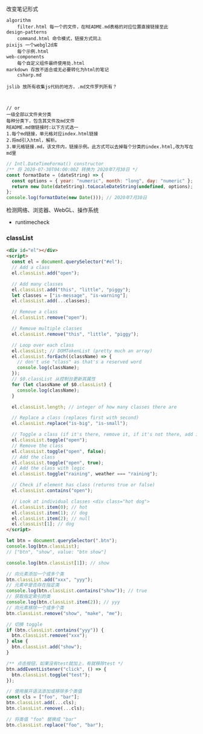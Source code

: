 改变笔记形式

```结构
algorithm
    filter.html 每一个的文件，在README.md表格的对应位置直接链接至此
design-patterns
    command.html 命令模式，链接方式同上
pixijs 一个webgl2d库
    每个示例.html
web-components
    每个自定义组件最终使用处.html
markdown 存放不适合或无必要转化为html的笔记
    csharp.md

jslib 放所有收集js代码的地方，.md文件罗列所有？



// or
一级全部以文件夹分类
每种分类下，包含其文件及md文件
README.md做链接时:以下方式选一
1.每个md链接，单元格对应index.html链接
2.将md引入html，解析。
3.单元格链接.md，该文件内，链接示例。此方式可以去掉每个分类的index.html,改为写在md里
```

```js
// Intl.DateTimeFormat() constructor
/** 将 2020-07-30T04:00:00Z 转换为 2020年7月30日 */
const formatDate = (dateString) => {
  const options = { year: "numeric", month: "long", day: "numeric" };
  return new Date(dateString).toLocaleDateString(undefined, options);
};
console.log(formatDate(new Date())); // 2020年7月30日
```

<!-- ## SEO & JSON-LD & structured-data
- 也就是在搜索引擎搜索时，网站在前且有效果。可以做推送
<script type="application/ld+json">
  {
    "@context": "https://schema.org",
    "@type": "Organization",
    "name": "Example",
    "url": "http://www.example.com",
    "logo": "http://www.example.com/images/logo.png"
  }
</script> -->

检测网络、浏览器、WebGL、操作系统

- runtimecheck

<!-- PC端
浏览器平台（操作系统）:Win32
浏览器的应用程序名称:Netscape
浏览器的应用程序代码名称:Mozilla
浏览器引擎的产品名称:Gecko
有关浏览器的版本信息:5.0 (Windows NT 10.0; Win64; x64) AppleWebKit/537.36 (KHTML, like Gecko) Chrome/84.0.4147.89 Safari/537.36 Edg/84.0.522.48
由浏览器发送到服务器的用户代理报头:Mozilla/5.0 (Windows NT 10.0; Win64; x64) AppleWebKit/537.36 (KHTML, like Gecko) Chrome/84.0.4147.89 Safari/537.36 Edg/84.0.522.48
浏览器语言:zh-CN
浏览器联网状态:true
 -->

<!-- 手机端
浏览器平台（操作系统）:Linux armv8l
浏览器的应用程序名称:Netscape
浏览器的应用程序代码名称:Mozilla
浏览器引擎的产品名称:Gecko
有关浏览器的版本信息:5.0 (Linux; Android 6.0; vivo Y67) AppleWebKit/537.36 (KHTML, like Gecko) Chrome/73.0.3683.0 Mobile Safari/537.36 EdgA/44.11.2.4122
由浏览器发送到服务器的用户代理报头:Mozilla/5.0 (Linux; Android 6.0; vivo Y67) AppleWebKit/537.36 (KHTML, like Gecko) Chrome/73.0.3683.0 Mobile Safari/537.36 EdgA/44.11.2.4122
浏览器语言:zh-TW
浏览器联网状态:true
 -->

<!--
Device                           OS               window.navigator.platform
---------------------------------------------------------------------------
iPhone 4                         iOS 7.1          iPhone
iPhone 5                         iOS 7.1.1        iPhone
iPhone 5c                        iOS 7.1          iPhone
iPhone 5s                        iOS 7.1          iPhone

Samsung Galaxy S2                Android 4.1.2    Linux armv7l
Samsung Galaxy S3 Mini           Android 4.1.2    Linux armv7l
Samsung Galaxy S3                Android 4.3      Linux armv7l
Samsung Galaxy S4                Android 4.4.2    Linux armv7l
Samsung Galaxy Note 3            Android 4.4.2    Linux armv7l
Samsung Galaxy S6                Android 5        Linux aarch64

Nexus 4                          Android 4.4.2    Linux armv7l
Nexus 5                          Android 4.4.2    Linux armv7l

HTC One                          Android 4.4.2    Linux armv7l
Sony Xperia Z                    Android 4.2.2    Linux armv7l
Motorola Moto G                  Android 4.4.2    Linux armv7l

Nokia Lumia 1520                 Windows 8.1      Win32

Device                           OS               window.navigator.platform
---------------------------------------------------------------------------
iPad 2nd generation              iOS 6.1.3        iPad
iPad 2nd generation              iOS 7.0.3        iPad
iPad 4th generation              iOS 6.1.2        iPad
iPad 4th generation              iOS 6.1.3        iPad
iPad mini (non retina)           iOS 6.1.3        iPad
iPad mini (retina)               iOS 7.0.3        iPad

Samsung Galaxy Tab 2 7"          Android 4.0.3    Linux armv7l
Samsung Galaxy Tab 3 7"          Android 4.1.2    Linux armv7l
Samsung Galaxy Tab 3             Android 4.2.2    Linux i686
Samsung Galaxy Note 10.1 (2012)  Android 4.1.2    Linux armv7l
Samsung Galaxy Note 10.1 (2014)  Android 4.3      Linux armv7l

Nexus 7 (2012) 7"                Android 4.4.3    Linux armv7l
Nexus 7 (2013) 7"                Android 4.3      Linux armv7l
Nexus 10                         Android 4.4.2    Linux armv7l

Lenovo Yoga                      Android 4.2.2    Linux armv7l
Sony Xperia Z                    Android 4.3      Linux armv7l
Tesco Hudl 7"                    Android 4.2.2    Linux armv7l
Kindle Fire 7" (2012)            Unknown          Linux armv7l
Kindle Fire HDX 7" (2013)        Unknown          Linux armv7l

Asus Transformer Pad TF300T      Android 4.0.3    Linux armv7l

Nokia Lumia 2520                 Windows RT 8.1   Win32
MS Surface Tablet Pro            Windows 8.1 Pro  Win64

Desktop PC (HP)                  Windows 7 Ent.   Win32
Desktop PC (iMac)                OSX 10.8.5       MacIntel

+-----+--------------+--------------------------------------+
| iid | item         | value                                |
+-----+--------------+--------------------------------------+
| 448 | nav_platform | Linux armv7l                         |
| 454 | nav_platform | ARM                                  |
| 455 | nav_platform | Linux x86_64                         |
| 457 | nav_platform | PlayStation 4                        |
| 459 | nav_platform | masking-agent                        |
| 460 | nav_platform | OpenBSD amd64                        |
| 464 | nav_platform | FreeBSD amd64                        |
| 465 | nav_platform | Linux armv5tejl                      |
| 466 | nav_platform | Symbian OS                           |
| 467 | nav_platform | New Nintendo 3DS                     |
| 470 | nav_platform | Linux armv6l                         |
| 471 | nav_platform | FreeBSD                              |
| 472 | nav_platform | Symbian                              |
| 473 | nav_platform | Linux MSM8960_V3.2.1.1_N_R069_Rev:18 |
| 476 | nav_platform | Linux aarch64                        |
| 479 | nav_platform | Linux i686 on x86_64                 |
| 480 | nav_platform | Linux ppc64                          |
+-----+--------------+--------------------------------------+
 -->

### classList

```html
<div id="el"></div>
<script>
  const el = document.querySelector("#el");
  // Add a class
  el.classList.add("open");

  // Add many classes
  el.classList.add("this", "little", "piggy");
  let classes = ["is-message", "is-warning"];
  el.classList.add(...classes);

  // Remove a class
  el.classList.remove("open");

  // Remove multiple classes
  el.classList.remove("this", "little", "piggy");

  // Loop over each class
  el.classList; // DOMTokenList (pretty much an array)
  el.classList.forEach((className) => {
    // don't use "class" as that's a reserved word
    console.log(className);
  });
  // $0.classList 从控制台更新其属性
  for (let className of $0.classList) {
    console.log(className);
  }

  el.classList.length; // integer of how many classes there are

  // Replace a class (replaces first with second)
  el.classList.replace("is-big", "is-small");

  // Toggle a class (if it's there, remove it, if it's not there, add it)
  el.classList.toggle("open");
  // Remove the class
  el.classList.toggle("open", false);
  // Add the class
  el.classList.toggle("open", true);
  // Add the class with logic
  el.classList.toggle("raining", weather === "raining");

  // Check if element has class (returns true or false)
  el.classList.contains("open");

  // Look at individual classes <div class="hot dog">
  el.classList.item(0); // hot
  el.classList.item(1); // dog
  el.classList.item(2); // null
  el.classList[1]; // dog
</script>
```

```js
let btn = document.querySelector(".btn");
console.log(btn.classList);
// ["btn", "show", value: "btn show"]

console.log(btn.classList[1]); // show

// 向元素添加一个或多个类
btn.classList.add("xxx", "yyy");
// 元素中是否存在指定类
console.log(btn.classList.contains("show")); // true
// 获取指定索引的类
console.log(btn.classList.item(2)); // yyy
// 向元素移除一个或多个类
btn.classList.remove("show", "make", "me");

// 切换 toggle
if (btn.classList.contains("yyy")) {
  btn.classList.remove("xxx");
} else {
  btn.classList.add("show");
}

/** 点击按钮，如果没有test就加上，有就移除test */
btn.addEventListener("click", () => {
  btn.classList.toggle("test");
});

// 使用展开语法添加或移除多个类值
const cls = ["foo", "bar"];
btn.classList.add(...cls);
btn.classList.remove(...cls);

// 将类值 "foo" 替换成 "bar"
btn.classList.replace("foo", "bar");
```
